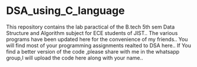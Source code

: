 # DSA_using_C_language
This repository contains the lab paractical of the B.tech 5th sem Data Structure and Algorithm subject for ECE students of JIST..
The various programs have been updated here for the convenience of my friends..
You will find most of your programming assignments realted to DSA here..
If You find a better version of the code ,please share with me in the whatsapp group,I will upload the code here along with your name..
